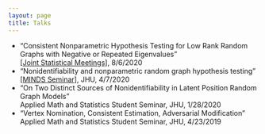 ```yaml
---
layout: page
title: Talks
---
```

<ul>
<li>“Consistent Nonparametric Hypothesis Testing for Low Rank Random Graphs with Negative or Repeated Eigenvalues” <br />
<a href = "https://ww2.amstat.org/meetings/jsm/2020/onlineprogram/AbstractDetails.cfm?abstractid=312498">[Joint Statistical Meetings]</a>, 8/6/2020</li>
<li>“Nonidentifiability and nonparametric random graph hypothesis testing”  <br />
<a href = "https://www.minds.jhu.edu/event/joshua-agterberg-nonidentifiability-and-nonparametric-random-graph-hypothesis-testing/">[MINDS Seminar]</a>, JHU, 4/7/2020
</li>
<li>“On Two Distinct Sources of Nonidentifiability in Latent Position Random Graph Models” <br />
 Applied Math and Statistics Student Seminar, JHU, 1/28/2020
</li>
<li>“Vertex Nomination, Consistent Estimation, Adversarial Modification” <br />
Applied Math and Statistics Student Seminar, JHU, 4/23/2019
</li>
</ul>
 
